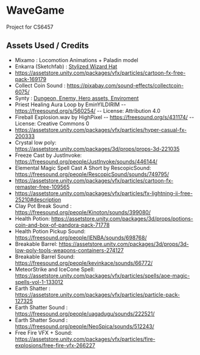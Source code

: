 # WaveGame
Project for CS6457

## Assets Used / Credits
* Mixamo : Locomotion Animations + Paladin model
* Enkarra (Sketchfab) : [Stylized Wizard Hat](https://sketchfab.com/3d-models/stylized-wizard-hat-f59021d602334367987bcd7657cec722)
* https://assetstore.unity.com/packages/vfx/particles/cartoon-fx-free-pack-169179
* Collect Coin Sound : https://pixabay.com/sound-effects/collectcoin-6075/
* Synty : [Dungeon, Enemy, Hero assets, Enviroment](https://syntystore.com/)
* Priest Healing Aura Loop by EminYILDIRIM -- https://freesound.org/s/560254/ -- License: Attribution 4.0
* Fireball Explosion.wav by HighPixel -- https://freesound.org/s/431174/ -- License: Creative Commons 0
* https://assetstore.unity.com/packages/vfx/particles/hyper-casual-fx-200333
* Crystal low poly: https://assetstore.unity.com/packages/3d/props/props-3d-221035
* Freeze Cast by JustInvoke: https://freesound.org/people/JustInvoke/sounds/446144/
* Elemental Magic Spell Cast A Short by RescopicSound: https://freesound.org/people/RescopicSound/sounds/749795/
* https://assetstore.unity.com/packages/vfx/particles/cartoon-fx-remaster-free-109565
* https://assetstore.unity.com/packages/vfx/particles/fx-lightning-ii-free-25210#description
* Clay Pot Break Sound : https://freesound.org/people/Kinoton/sounds/399080/
* Health Potion: https://assetstore.unity.com/packages/3d/props/potions-coin-and-box-of-pandora-pack-71778
* Health Potion Pickup Sound: https://freesound.org/people/IENBA/sounds/698768/
* Breakable Barrel: https://assetstore.unity.com/packages/3d/props/3d-low-poly-tools-weapons-containers-274127
* Breakable Barrel Sound: https://freesound.org/people/kevinkace/sounds/66772/
* MeteorStrike and IceCone Spell: https://assetstore.unity.com/packages/vfx/particles/spells/aoe-magic-spells-vol-1-133012
* Earth Shatter : https://assetstore.unity.com/packages/vfx/particles/particle-pack-127325 
* Earth Shatter Sound : https://freesound.org/people/uagadugu/sounds/222521/
* Earth Shatter Sound : https://freesound.org/people/NeoSpica/sounds/512243/
* Free Fire VFX + Sound: https://assetstore.unity.com/packages/vfx/particles/fire-explosions/free-fire-vfx-266227

